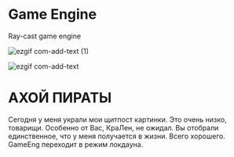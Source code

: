 # Game Engine
Ray-cast game engine

![ezgif com-add-text (1)](https://user-images.githubusercontent.com/122325755/232439161-c2468f20-74c4-40ec-9367-1da4a0c91b0b.png)

![ezgif com-add-text](https://user-images.githubusercontent.com/122325755/232438653-51a2b3e6-d441-4fb0-859f-88e3fa43b8da.png)

# АХОЙ ПИРАТЫ
Сегодня у меня украли мои щитпост картинки. Это очень низко, товарищи. Особенно от Вас, КраЛен, не ожидал. Вы отобрали единственное, что у меня получается в жизни. Всего хорошего. GameEng переходит в режим локдауна. 
